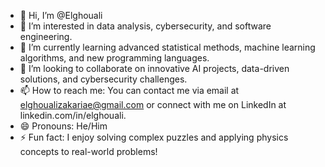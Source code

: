 - 👋 Hi, I’m @Elghouali
- 👀 I’m interested in data analysis, cybersecurity, and software engineering.
- 🌱 I’m currently learning advanced statistical methods, machine learning algorithms, and new programming languages.
- 💞️ I’m looking to collaborate on innovative AI projects, data-driven solutions, and cybersecurity challenges.
- 📫 How to reach me: You can contact me via email at elghoualizakariae@gmail.com or connect with me on LinkedIn at linkedin.com/in/elghouali.
- 😄 Pronouns: He/Him
- ⚡ Fun fact: I enjoy solving complex puzzles and applying physics concepts to real-world problems!
